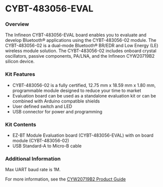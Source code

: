# CYBT-483056-EVAL

### Overview

The Infineon CYBT-483056-EVAL board enables you to evaluate and develop Bluetooth&#174; applications using the CYBT-483056-02 module. The CYBT-483056-02 is a dual-mode Bluetooth&#174; BR/EDR and Low Energy (LE) wireless module solution. The CYBT-483056-02 includes onboard crystal oscillators, passive components, PA/LNA, and the Infineon CYW20719B2 silicon device.

### Kit Features

* CYBT-483056-02 is a fully certified, 12.75 mm x 18.59 mm x 1.80 mm, programmable module designed to reduce your time to market
* Evaluation board can be used as a standalone evaluation kit or can be combined with Arduino compatible shields
* User defined switch and LED
* USB connector for power and programming

### Kit Contents

* EZ-BT Module Evaluation board (CYBT-483056-EVAL) with on board module (CYBT-483056-02)
* USB Standard-A to Micro-B cable

### Additional Information

Max UART baud rate is 1M.

For more information, see the [CYW20719B2 Product Guide](https://community.infineon.com/t5/Resource-Library/CYW20719B2-Product-Guide/ta-p/251238)
